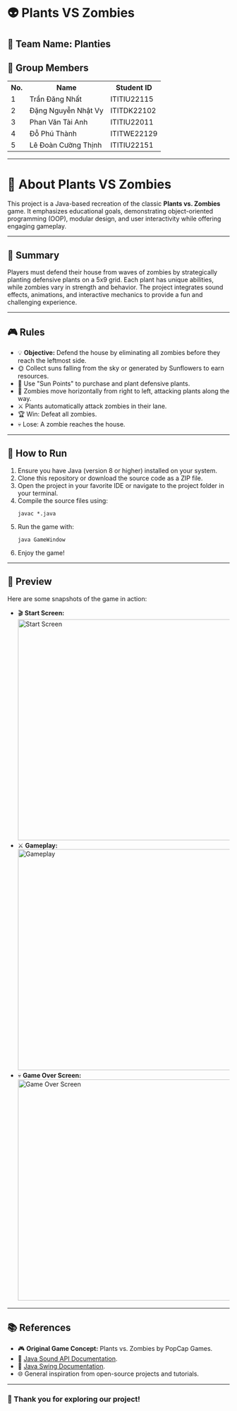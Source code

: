 # 👽 Plants VS Zombies
<h2>🌱 Team Name: Planties</h2>

<h2>👥 Group Members</h2>
<table>
  <tr>
    <th>No.</th>
    <th>Name</th>
    <th>Student ID</th>
  </tr>
  <tr>
    <td>1</td>
    <td>Trần Đăng Nhất</td>
    <td>ITITIU22115</td>
  </tr>
  <tr>
    <td>2</td>
    <td>Đặng Nguyễn Nhật Vy</td>
    <td>ITITDK22102</td>
  </tr>
  <tr>
    <td>3</td>
    <td>Phan Văn Tài Anh</td>
    <td>ITITIU22011</td>
  </tr>
  <tr>
    <td>4</td>
    <td>Đỗ Phú Thành</td>
    <td>ITITWE22129</td>
  </tr>
  <tr>
    <td>5</td>
    <td>Lê Đoàn Cường Thịnh</td>
    <td>ITITIU22151</td>
  </tr>
</table>

---

<h1>🌟 About Plants VS Zombies</h1>
<p>
This project is a Java-based recreation of the classic <strong>Plants vs. Zombies</strong> game. It emphasizes educational goals, demonstrating object-oriented programming (OOP), modular design, and user interactivity while offering engaging gameplay.
</p>

---

<h2>📖 Summary</h2>
<p>
Players must defend their house from waves of zombies by strategically planting defensive plants on a 5x9 grid. Each plant has unique abilities, while zombies vary in strength and behavior. The project integrates sound effects, animations, and interactive mechanics to provide a fun and challenging experience.
</p>

---

<h2>🎮 Rules</h2>
<ul>
  <li>💡 <strong>Objective:</strong> Defend the house by eliminating all zombies before they reach the leftmost side.</li>
  <li>🌞 Collect suns falling from the sky or generated by Sunflowers to earn resources.</li>
  <li>🌱 Use "Sun Points" to purchase and plant defensive plants.</li>
  <li>🧟 Zombies move horizontally from right to left, attacking plants along the way.</li>
  <li>⚔️ Plants automatically attack zombies in their lane.</li>
  <li>🏆 Win: Defeat all zombies.</li>
  <li>💀 Lose: A zombie reaches the house.</li>
</ul>

---

<h2>🚀 How to Run</h2>
<ol>
  <li>Ensure you have Java (version 8 or higher) installed on your system.</li>
  <li>Clone this repository or download the source code as a ZIP file.</li>
  <li>Open the project in your favorite IDE or navigate to the project folder in your terminal.</li>
  <li>Compile the source files using:
    <pre><code>javac *.java</code></pre>
  </li>
  <li>Run the game with:
    <pre><code>java GameWindow</code></pre>
  </li>
  <li>Enjoy the game!</li>
</ol>

---

<h2>📸 Preview</h2>
<p>Here are some snapshots of the game in action:</p>
<ul>
  <li>🎬 <strong>Start Screen:</strong> <br><img src="[Insert-Start-Screenshot-Link]" alt="Start Screen" width="500"></li>
  <li>⚔️ <strong>Gameplay:</strong> <br><img src="[Insert-Gameplay-Screenshot-Link]" alt="Gameplay" width="500"></li>
  <li>💀 <strong>Game Over Screen:</strong> <br><img src="[Insert-GameOver-Screenshot-Link]" alt="Game Over Screen" width="500"></li>
</ul>

---

<h2>📚 References</h2>
<ul>
  <li>🎮 <strong>Original Game Concept:</strong> Plants vs. Zombies by PopCap Games.</li>
  <li>📖 <a href="https://docs.oracle.com/javase/tutorial/sound/">Java Sound API Documentation</a>.</li>
  <li>📖 <a href="https://docs.oracle.com/javase/tutorial/uiswing/">Java Swing Documentation</a>.</li>
  <li>🌐 General inspiration from open-source projects and tutorials.</li>
</ul>

---

<h3>🔗 Thank you for exploring our project!</h3>
